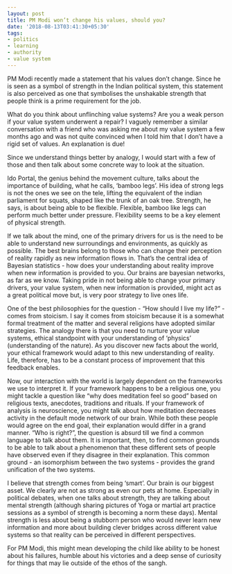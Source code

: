```yaml
---
layout: post
title: PM Modi won’t change his values, should you?
date: '2018-08-13T03:41:30+05:30'
tags:
- politics
- learning
- authority
- value system
---
```


PM Modi recently made a statement that his values don’t change. Since he is seen as a symbol of strength in the Indian political system, this statement is also perceived as one that symbolises the unshakable strength that people think is a prime requirement for the job.

What do you think about unflinching value systems? Are you a weak person if your value system underwent a repair? I vaguely remember a similar conversation with a friend who was asking me about my value system a few months ago and was not quite convinced when I told him that I don’t have a rigid set of values. An explanation is due!

Since we understand things better by analogy, I would start with a few of those and then talk about some concrete way to look at the situation.

Ido Portal, the genius behind the movement culture, talks about the importance of building, what he calls, ‘bamboo legs’. His idea of strong legs is not the ones we see on the tele, lifting the equivalent of the indian parliament for squats, shaped like the trunk of an oak tree. Strength, he says, is about being able to be flexible. Flexible, bamboo like legs can perform much better under pressure. Flexibility seems to be a key element of physical strength.

If we talk about the mind, one of the primary drivers for us is the need to be able to understand new surroundings and environments, as quickly as possible. The best brains belong to those who can change their perception of reality rapidly as new information flows in. That’s the central idea of Bayesian statistics - how does your understanding about reality improve when new information is provided to you. Our brains are bayesian networks, as far as we know. Taking pride in not being able to change your primary drivers, your value system, when new information is provided, might act as a great political move but, is very poor strategy to live ones life.

One of the best philosophies for the question - “How should I live my life?” - comes from stoicism. I say it comes from stoicism because it is a somewhat formal treatment of the matter and several religions have adopted similar strategies. The analogy there is that you need to nurture your value systems, ethical standpoint with your understanding of ‘physics’ (understanding of the nature). As you discover new facts about the world, your ethical framework would adapt to this new understanding of reality. Life, therefore, has to be a constant process of improvement that this feedback enables.

Now, our interaction with the world is largely dependent on the frameworks we use to interpret it. If your framework happens to be a religious one, you might tackle a question like “why does meditation feel so good” based on religious texts, anecdotes, traditions and rituals. If your framework of analysis is neuroscience, you might talk about how meditation decreases activity in the default mode network of our brain. While both these people would agree on the end goal, their explanation would differ in a grand manner. “Who is right?”, the question is absurd till we find a common language to talk about them. It is important, then, to find common grounds to be able to talk about a phenomenon that these different sets of people have observed even if they disagree in their explanation. This common ground - an isomorphism between the two systems - provides the grand unification of the two systems. 

I believe that strength comes from being ‘smart’. Our brain is our biggest asset. We clearly are not as strong as even our pets at home. Especially in political debates, when one talks about strength, they are talking about mental strength (although sharing pictures of Yoga or martial art practice sessions as a symbol of strength is becoming a norm these days). Mental strength is less about being a stubborn person who would never learn new information and more about building clever bridges across different value systems so that reality can be perceived in different perspectives.

For PM Modi, this might mean developing the child like ability to be honest about his failures, humble about his victories and a deep sense of curiosity for things that may lie outside of the ethos of the sangh.
